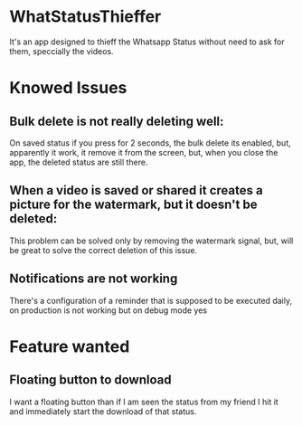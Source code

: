 # WhatStatusThieffer
 It's an app designed to thieff the Whatsapp Status without need to ask for them, speccially the videos.
 
# Knowed Issues

## Bulk delete is not really deleting well: 
On saved status if you press for 2 seconds, the bulk delete its enabled, but, apparently it work, it remove it from the screen, but, when you close the app, the deleted status are still there.

## When a video is saved or shared it creates a picture for the watermark, but it doesn't be deleted: 
This problem can be solved only by removing the watermark signal, but, will be great to solve the correct deletion of this issue.

## Notifications are not working
There's a configuration of a reminder that is supposed to be executed daily, on production is not working but on debug mode yes

# Feature wanted

## Floating button to download
I want a floating button than if I am seen the status from my friend I hit it and immediately start the download of that status.
